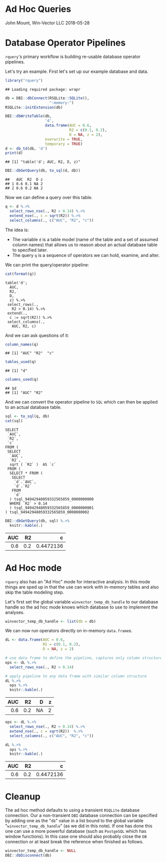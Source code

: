 Ad Hoc Queries
================
John Mount, Win-Vector LLC
2018-05-28

Database Operator Pipelines
===========================

`rquery`'s primary workflow is building re-usable database operator pipelines.

Let's try an example. First let's set up our example database and data.

``` r
library("rquery")
```

    ## Loading required package: wrapr

``` r
db = DBI::dbConnect(RSQLite::SQLite(), 
                    ":memory:")
RSQLite::initExtension(db)

DBI::dbWriteTable(db,
                  'd',
                  data.frame(AUC = 0.6, 
                             R2 = c(0.1, 0.2), 
                             D = NA, z = 2),
                  overwrite = TRUE,
                  temporary = TRUE)
d <- db_td(db, 'd')
print(d)
```

    ## [1] "table('d'; AUC, R2, D, z)"

``` r
DBI::dbGetQuery(db, to_sql(d, db))
```

    ##   AUC  R2  D z
    ## 1 0.6 0.1 NA 2
    ## 2 0.6 0.2 NA 2

Now we can define a query over this table.

``` r
q <- d %.>%
  select_rows_nse(., R2 > 0.14) %.>%
  extend_nse(., c = sqrt(R2)) %.>%
  select_columns(., c("AUC", "R2", "c"))
```

The idea is:

-   The variable `d` is a table model (name of the table and a set of assumed column names) that allows us to reason about an actual database table to specified later.
-   The query `q` is a sequence of operators we can hold, examine, and alter.

We can print the query/operator pipeline:

``` r
cat(format(q))
```

    table('d'; 
      AUC,
      R2,
      D,
      z) %.>%
     select_rows(.,
       R2 > 0.14) %.>%
     extend(.,
      c := sqrt(R2)) %.>%
     select_columns(.,
       AUC, R2, c)

And we can ask questions of it:

``` r
column_names(q)
```

    ## [1] "AUC" "R2"  "c"

``` r
tables_used(q)
```

    ## [1] "d"

``` r
columns_used(q)
```

    ## $d
    ## [1] "AUC" "R2"

And we can convert the operator pipeline to `SQL` which can then be applied to an actual database table.

``` r
sql <- to_sql(q, db)
cat(sql)
```

    SELECT
     `AUC`,
     `R2`,
     `c`
    FROM (
     SELECT
      `AUC`,
      `R2`,
      sqrt ( `R2` )  AS `c`
     FROM (
      SELECT * FROM (
       SELECT
        `d`.`AUC`,
        `d`.`R2`
       FROM
        `d`
      ) tsql_94942948059332565859_0000000000
      WHERE `R2` > 0.14
      ) tsql_94942948059332565859_0000000001
    ) tsql_94942948059332565859_0000000002

``` r
DBI::dbGetQuery(db, sql) %.>%
  knitr::kable(.)
```

|  AUC|   R2|          c|
|----:|----:|----------:|
|  0.6|  0.2|  0.4472136|

Ad Hoc mode
===========

`rquery` also has an "Ad Hoc" mode for interactive analysis.
In this mode things are sped up in that the use can work with in-memory tables and also skip the table modeling step.

Let's first set the global variable `winvector_temp_db_handle` to our database handle so the ad hoc mode knows which database to use to implement the analyses.

``` r
winvector_temp_db_handle <- list(db = db)
```

We can now run operators directly on in-memory `data.frame`s.

``` r
dL <- data.frame(AUC = 0.6, 
                 R2 = c(0.1, 0.2), 
                 D = NA, z = 2)

# use data frame to define the pipeline, captures only column structure
ops <- dL %.>%
  select_rows_nse(., R2 > 0.14)

# apply pipeline to any data frame with similar column structure
dL %.>% 
  ops %.>% 
  knitr::kable(.)
```

|  AUC|   R2|    D|    z|
|----:|----:|----:|----:|
|  0.6|  0.2|   NA|    2|

``` r
ops <- dL %.>%
  select_rows_nse(., R2 > 0.14) %.>%
  extend_nse(., c = sqrt(R2))  %.>%
  select_columns(., c("AUC", "R2", "c")) 

dL %.>% 
  ops %.>% 
  knitr::kable(.)
```

|  AUC|   R2|          c|
|----:|----:|----------:|
|  0.6|  0.2|  0.4472136|

Cleanup
=======

The ad hoc method defaults to using a transient `RSQLite` database connection.
Our a non-transient `DBI` database connection can be specified by adding one as the "`db`" value in a list bound to the global variable "`winvector_temp_db_handle`" (as we did in this note). If one has done this one can use a more powerful database (such as `PostgeSQL` which has window functions). In this case one should also probably close the `DB` connection or at least break the reference when finished as follows.

``` r
winvector_temp_db_handle <- NULL
DBI::dbDisconnect(db)
```
